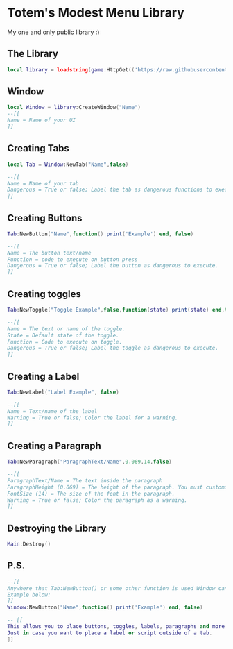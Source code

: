

# Totem's Modest Menu Library
My one and only public library :)

## The Library
```lua
local library = loadstring(game:HttpGet(('https://raw.githubusercontent.com/Xv3nm/TotemModestMenuLib/main/source')))()
```

## Window
```lua
local Window = library:CreateWindow("Name")
--[[
Name = Name of your UI
]]
```

## Creating Tabs
```lua
local Tab = Window:NewTab("Name",false)

--[[
Name = Name of your tab
Dangerous = True or false; Label the tab as dangerous functions to execute.
]]
```

## Creating Buttons
```lua
Tab:NewButton("Name",function() print('Example') end, false)

--[[
Name = The button text/name
Function = code to execute on button press
Dangerous = True or false; Label the button as dangerous to execute.
]]
```

## Creating toggles
```lua
Tab:NewToggle("Toggle Example",false,function(state) print(state) end,true)

--[[
Name = The text or name of the toggle.
State = Default state of the toggle.
Function = Code to execute on toggle.
Dangerous = True or false; Label the toggle as dangerous to execute.
]]
```

## Creating a Label
```lua
Tab:NewLabel("Label Example", false)

--[[
Name = Text/name of the label
Warning = True or false; Color the label for a warning.
]]
```

## Creating a Paragraph
```lua
Tab:NewParagraph("ParagraphText/Name",0.069,14,false)

--[[
ParagraphText/Name = The text inside the paragraph
ParagraphHeight (0.069) = The height of the paragraph. You must customize this to fit your text or if you wish to simple make it bigger than your text.
FontSize (14) = The size of the font in the paragraph.
Warning = True or false; Color the paragraph as a warning.
]]
```

## Destroying the Library
```lua
Main:Destroy()
```

## P.S.
```lua
--[[
Anywhere that Tab:NewButton() or some other function is used Window can replace the Tab.
Example below:
]]
Window:NewButton("Name",function() print('Example') end, false)

-- [[
This allows you to place buttons, toggles, labels, paragraphs and more all within the main window of the GUI. 
Just in case you want to place a label or script outside of a tab.
]]
